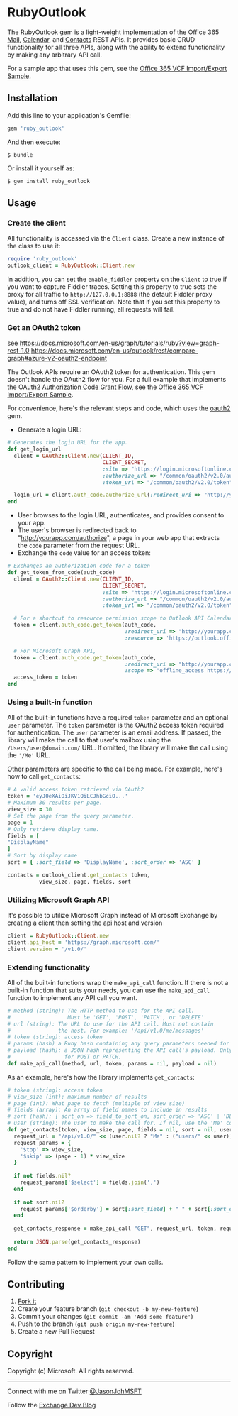 # RubyOutlook

The RubyOutlook gem is a light-weight implementation of the Office 365 [Mail](https://msdn.microsoft.com/office/office365/APi/mail-rest-operations), [Calendar](https://msdn.microsoft.com/office/office365/APi/calendar-rest-operations), and [Contacts](https://msdn.microsoft.com/office/office365/APi/contacts-rest-operations) REST APIs. It provides basic CRUD functionality for all three APIs, along with the ability to extend functionality by making any arbitrary API call.

For a sample app that uses this gem, see the [Office 365 VCF Import/Export Sample](https://github.com/jasonjoh/o365-vcftool).

## Installation

Add this line to your application's Gemfile:

```ruby
gem 'ruby_outlook'
```

And then execute:

    $ bundle

Or install it yourself as:

    $ gem install ruby_outlook

## Usage

### Create the client

All functionality is accessed via the `Client` class. Create a new instance of the class to use it:

```ruby
require 'ruby_outlook'
outlook_client = RubyOutlook::Client.new
```

In addition, you can set the `enable_fiddler` property on the `Client` to true if you want to capture Fiddler traces. Setting this property to true sets the proxy for all traffic to `http://127.0.0.1:8888` (the default Fiddler proxy value), and turns off SSL verification. Note that if you set this property to true and do not have Fiddler running, all requests will fail.

### Get an OAuth2 token ###

see https://docs.microsoft.com/en-us/graph/tutorials/ruby?view=graph-rest-1.0
https://docs.microsoft.com/en-us/outlook/rest/compare-graph#azure-v2-oauth2-endpoint

The Outlook APIs require an OAuth2 token for authentication. This gem doesn't handle the OAuth2 flow for you. For a full example that implements the OAuth2 [Authorization Code Grant Flow](https://msdn.microsoft.com/en-us/library/azure/dn645542.aspx), see the [Office 365 VCF Import/Export Sample](https://github.com/jasonjoh/o365-vcftool).

For convenience, here's the relevant steps and code, which uses the [oauth2](https://rubygems.org/gems/oauth2) gem.

- Generate a login URL:
```ruby
# Generates the login URL for the app.
def get_login_url
  client = OAuth2::Client.new(CLIENT_ID,
                              CLIENT_SECRET,
                              :site => "https://login.microsoftonline.com",
                              :authorize_url => "/common/oauth2/v2.0/authorize",
                              :token_url => "/common/oauth2/v2.0/token")

  login_url = client.auth_code.authorize_url(:redirect_uri => "http://yourapp.com/authorize")
end
```
- User browses to the login URL, authenticates, and provides consent to your app.
- The user's browser is redirected back to "http://yourapp.com/authorize", a page in your web app that extracts the `code` parameter from the request URL.
- Exchange the `code` value for an access token:
```ruby
# Exchanges an authorization code for a token
def get_token_from_code(auth_code)
  client = OAuth2::Client.new(CLIENT_ID,
                              CLIENT_SECRET,
                              :site => "https://login.microsoftonline.com",
                              :authorize_url => "/common/oauth2/v2.0/authorize",
                              :token_url => "/common/oauth2/v2.0/token")

  # For a shortcut to resource permission scope to Outlook API Calendar.ReadWrite, you can use `resource`
  token = client.auth_code.get_token(auth_code,
                                     :redirect_uri => "http://yourapp.com/authorize",
                                     :resource => 'https://outlook.office365.com')

  # For Microsoft Graph API,
  token = client.auth_code.get_token(auth_code,
                                     :redirect_uri => "http://yourapp.com/authorize",
                                     :scope => "offline_access https://graph.microsoft.com/Calendars.ReadWrite")
  access_token = token
end
```

### Using a built-in function

All of the built-in functions have a required `token` parameter and an optional `user` parameter. The `token` parameter is the OAuth2 access token required for authentication. The `user` parameter is an email address. If passed, the library will make the call to that user's mailbox using the `/Users/user@domain.com/` URL. If omitted, the library will make the call using the `'/Me'` URL.

Other parameters are specific to the call being made. For example, here's how to call `get_contacts`:

```ruby
# A valid access token retrieved via OAuth2
token = 'eyJ0eXAiOiJKV1QiLCJhbGciO...'
# Maximum 30 results per page.
view_size = 30
# Set the page from the query parameter.
page = 1
# Only retrieve display name.
fields = [
"DisplayName"
]
# Sort by display name
sort = { :sort_field => 'DisplayName', :sort_order => 'ASC' }

contacts = outlook_client.get_contacts token,
          view_size, page, fields, sort
```

### Utilizing Microsoft Graph API

It's possible to utilize Microsoft Graph instead of Microsoft Exchange by creating a client then setting the api host and version
```ruby
client = RubyOutlook::Client.new
client.api_host = 'https://graph.microsoft.com/'
client.version = '/v1.0/'
```


### Extending functionality

All of the built-in functions wrap the `make_api_call` function. If there is not a built-in function that suits your needs, you can use the `make_api_call` function to implement any API call you want.

```ruby
# method (string): The HTTP method to use for the API call. 
#                  Must be 'GET', 'POST', 'PATCH', or 'DELETE'
# url (string): The URL to use for the API call. Must not contain
#               the host. For example: '/api/v1.0/me/messages'
# token (string): access token
# params (hash) a Ruby hash containing any query parameters needed for the API call
# payload (hash): a JSON hash representing the API call's payload. Only used
#                 for POST or PATCH.
def make_api_call(method, url, token, params = nil, payload = nil)
```

As an example, here's how the library implements `get_contacts`:

```ruby
# token (string): access token
# view_size (int): maximum number of results
# page (int): What page to fetch (multiple of view size)
# fields (array): An array of field names to include in results
# sort (hash): { sort_on => field_to_sort_on, sort_order => 'ASC' | 'DESC' }
# user (string): The user to make the call for. If nil, use the 'Me' constant.
def get_contacts(token, view_size, page, fields = nil, sort = nil, user = nil)
  request_url = "/api/v1.0/" << (user.nil? ? "Me" : ("users/" << user)) << "/Contacts"
  request_params = {
    '$top' => view_size,
    '$skip' => (page - 1) * view_size
  }
  
  if not fields.nil?
    request_params['$select'] = fields.join(',')
  end 
  
  if not sort.nil?
    request_params['$orderby'] = sort[:sort_field] + " " + sort[:sort_order]
  end
  
  get_contacts_response = make_api_call "GET", request_url, token, request_params
  
  return JSON.parse(get_contacts_response)
end
```

Follow the same pattern to implement your own calls.

## Contributing

1. [Fork it](https://github.com/jasonjoh/ruby_outlook/fork)
2. Create your feature branch (`git checkout -b my-new-feature`)
3. Commit your changes (`git commit -am 'Add some feature'`)
4. Push to the branch (`git push origin my-new-feature`)
5. Create a new Pull Request

## Copyright ##

Copyright (c) Microsoft. All rights reserved.

----------
Connect with me on Twitter [@JasonJohMSFT](https://twitter.com/JasonJohMSFT)

Follow the [Exchange Dev Blog](http://blogs.msdn.com/b/exchangedev/)
